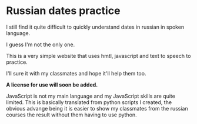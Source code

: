 # Russian dates practice

I still find it quite difficult to quickly 
understand dates in russian in spoken language. 

I guess I'm not the only one. 

This is a very simple website that uses 
hmtl, javascript and text to speech 
to practice. 

I'll sure it with my classmates and 
hope it'll help them too.

**A license for use will soon be added.**

JavaScript is not my main language and my JavaScript 
skills are quite limited. This is basically 
translated from python scripts I created, the 
obvious advange being it is easier to show 
my classmates from the russian courses the result
without them having to use python. 
